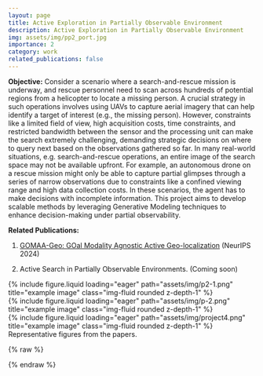 ```yaml
---
layout: page
title: Active Exploration in Partially Observable Environment
description: Active Exploration in Partially Observable Environment
img: assets/img/pp2_port.jpg
importance: 2
category: work
related_publications: false
---
```


**Objective:**
Consider a scenario where a search-and-rescue mission is underway, and rescue personnel need to scan across hundreds of potential regions from a helicopter to locate a missing person. A crucial strategy in such operations involves using UAVs to capture aerial imagery that can help identify a target of interest (e.g., the missing person). However, constraints like a limited field of view, high acquisition costs, time constraints, and restricted bandwidth between the sensor and the processing unit can make the search extremely challenging, demanding strategic decisions on where to query next based on the observations gathered so far.  In many real-world situations, e.g. search-and-rescue operations, an entire image of the search space may not be available upfront. For example, an autonomous drone on a rescue mission might only be able to capture partial glimpses through a series of narrow observations due to constraints like a confined viewing range and high data collection costs. In these scenarios, the agent has to make decisions with incomplete information. This project aims to develop scalable methods by leveraging Generative Modeling techniques to enhance decision-making under partial observability.


**Related Publications:**

1.  [GOMAA-Geo: GOal Modality Agnostic Active Geo-localization](https://arxiv.org/abs/2406.01917v1) (NeurIPS 2024)

2.  Active Search in Partially Observable Environments. (Coming soon)



<div class="row">
    <div class="col-sm mt-3 mt-md-0">
        {% include figure.liquid loading="eager" path="assets/img/p2-1.png" title="example image" class="img-fluid rounded z-depth-1" %}
    </div>
    <div class="col-sm mt-3 mt-md-0">
        {% include figure.liquid loading="eager" path="assets/img/p-2.png" title="example image" class="img-fluid rounded z-depth-1" %}
    </div>
    <div class="col-sm mt-3 mt-md-0">
        {% include figure.liquid loading="eager" path="assets/img/project4.png" title="example image" class="img-fluid rounded z-depth-1" %}
    </div>
</div>
<div class="caption">
    Representative figures from the papers. 
</div>

{% raw %}


{% endraw %}
